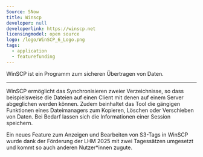 ```yaml
---
Source: SNow
title: Winscp
developer: null
developerlink: https://winscp.net
licensingmodel: open source
logo: /logo/WinSCP_6_Logo.png
tags:
  - application
  - featurefunding
---
```


WinSCP ist ein Programm zum sicheren Übertragen von Daten.

---

WinSCP ermöglicht das Synchronisieren zweier Verzeichnisse, so dass beispielsweise die Dateien auf einen Client mit denen auf einem Server abgeglichen werden können. Zudem beinhaltet das Tool die gängigen Funktionen eines Dateimanagers zum Kopieren, Löschen oder Verschieben von Daten. Bei Bedarf lassen sich die Informationen einer Session speichern.

Ein neues Feature zum Anzeigen und Bearbeiten von S3-Tags in WinSCP wurde dank der Förderung der LHM 2025 mit zwei Tagessätzen umgesetzt und kommt so auch anderen Nutzer\*innen zugute.